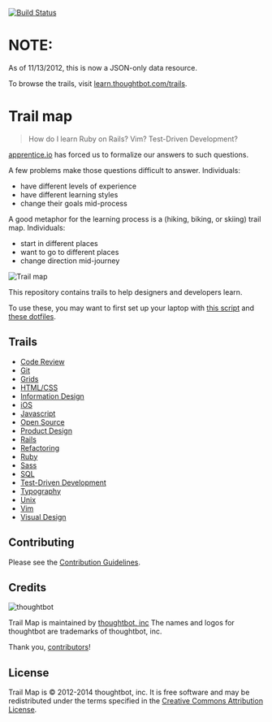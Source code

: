 [![Build Status](https://travis-ci.org/thoughtbot/trail-map.png?branch=master)](https://travis-ci.org/thoughtbot/trail-map)

NOTE:
=====

As of 11/13/2012, this is now a JSON-only data resource.

To browse the trails, visit [learn.thoughtbot.com/trails](https://learn.thoughtbot.com/trails).

Trail map
=========

> How do I learn Ruby on Rails? Vim? Test-Driven Development?

[apprentice.io](http://apprentice.io) has forced us to formalize our answers to
such questions.

A few problems make those questions difficult to answer. Individuals:

* have different levels of experience
* have different learning styles
* change their goals mid-process

A good metaphor for the learning process is a (hiking, biking, or skiing) trail
map. Individuals:

* start in different places
* want to go to different places
* change direction mid-journey

![Trail map](http://media.tumblr.com/tumblr_m2jrde9jXS1qz5x9p.jpg)

This repository contains trails to help designers and developers learn.

To use these, you may want to first set up your laptop with
[this script](https://github.com/thoughtbot/laptop) and
[these dotfiles](https://github.com/thoughtbot/dotfiles).

Trails
------

* [Code Review](/trails/code-review.json)
* [Git](https://learn.thoughtbot.com/git)
* [Grids](https://learn.thoughtbot.com/grids)
* [HTML/CSS](https://learn.thoughtbot.com/html-css)
* [Information Design](/trails/information-design.json)
* [iOS](https://learn.thoughtbot.com/ios)
* [Javascript](https://learn.thoughtbot.com/javascript)
* [Open Source](/trails/open-source.json)
* [Product Design](/trails/product-design.json)
* [Rails](https://learn.thoughtbot.com/rails)
* [Refactoring](https://learn.thoughtbot.com/refactoring)
* [Ruby](https://learn.thoughtbot.com/ruby)
* [Sass](https://learn.thoughtbot.com/sass)
* [SQL](https://learn.thoughtbot.com/sql)
* [Test-Driven Development](https://learn.thoughtbot.com/test-driven+development)
* [Typography](https://learn.thoughtbot.com/typography)
* [Unix](https://learn.thoughtbot.com/unix)
* [Vim](https://learn.thoughtbot.com/vim)
* [Visual Design](https://learn.thoughtbot.com/design)

Contributing
------------

Please see the [Contribution
Guidelines](/CONTRIBUTING.md).

Credits
-------

![thoughtbot](http://thoughtbot.com/logo.png)

Trail Map is maintained by [thoughtbot, inc](http://thoughtbot.com/community)
The names and logos for thoughtbot are trademarks of thoughtbot, inc.

Thank you, [contributors](/graphs/contributors)!

License
-------

Trail Map is © 2012-2014 thoughtbot, inc. It is free software and may be
redistributed under the terms specified in the [Creative Commons Attribution
License](http://creativecommons.org/licenses/by/3.0/).
